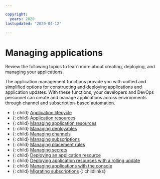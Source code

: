 ```yaml
---

copyright:
  years: 2020
lastupdated: "2020-04-12"

---
```


# Managing applications 

Review the following topics to learn more about creating, deploying, and managing your applications. 

The application management functions provide you with unified and simplified options for constructing and deploying applications and application updates. With these functions, your developers and DevOps personnel can create and manage applications across environments through channel and subscription-based automation.

- {: child} [Application lifecycle](app_lifecycle.md)
- {: child} [Application resources](app_resources.md)
- {: child} [Managing application resources](managing_apps.md)
- {: child} [Managing deployables](managing_deployables.md)
- {: child} [Managing channels](managing_channels.md)
- {: child} [Managing subscriptions](managing_subscriptions.md)
- {: child} [Managing placement rules](managing_placement_rules.md)
- {: child} [Managing secrets](managing_secrets.md)
- {: child} [Deploying an application resource](deployment_app.md)
- {: child} [Deploying application resources with a rolling update](deployment_rollout.md)
- {: child} [Managing applications with the console](managing_apps_console.md)
- {: child} [Migrating subscriptions](migrate_subscriptions.md)
{: childlinks}
